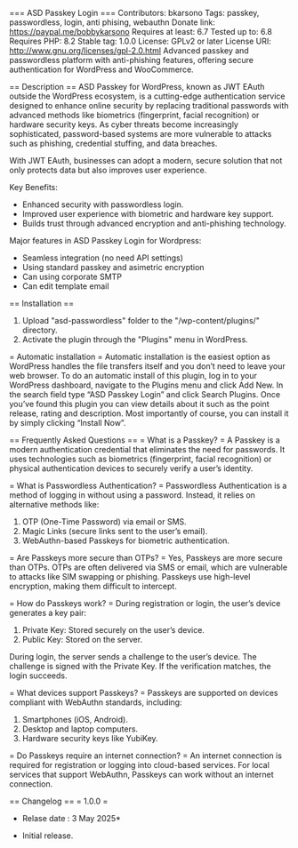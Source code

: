 === ASD Passkey Login ===
Contributors: bkarsono
Tags: passkey, passwordless, login, anti phising, webauthn
Donate link: https://paypal.me/bobbykarsono
Requires at least: 6.7
Tested up to: 6.8
Requires PHP: 8.2
Stable tag: 1.0.0
License: GPLv2 or later
License URI: http://www.gnu.org/licenses/gpl-2.0.html
Advanced passkey and passwordless platform with anti-phishing features, offering secure authentication for WordPress and WooCommerce.

== Description ==
ASD Passkey for WordPress, known as JWT EAuth outside the WordPress ecosystem, is a cutting-edge authentication service designed to enhance online security by replacing traditional passwords with advanced methods like biometrics (fingerprint, facial recognition) or hardware security keys. As cyber threats become increasingly sophisticated, password-based systems are more vulnerable to attacks such as phishing, credential stuffing, and data breaches.       

With JWT EAuth, businesses can adopt a modern, secure solution that not only protects data but also improves user experience.

Key Benefits:
* Enhanced security with passwordless login.
* Improved user experience with biometric and hardware key support.
* Builds trust through advanced encryption and anti-phishing technology.

Major features in ASD Passkey Login for Wordpress:
* Seamless integration (no need API settings)
* Using standard passkey and asimetric encryption
* Can using corporate SMTP
* Can edit template email

== Installation ==
1. Upload "asd-passwordless" folder to the "/wp-content/plugins/" directory.
2. Activate the plugin through the "Plugins" menu in WordPress.

= Automatic installation =
Automatic installation is the easiest option as WordPress handles the file transfers itself and you don’t need to leave your web browser. To do an automatic install of this plugin, log in to your WordPress dashboard, navigate to the Plugins menu and click Add New.
In the search field type “ASD Passkey Login” and click Search Plugins. Once you’ve found this plugin you can view details about it such as the point release, rating and description. Most importantly of course, you can install it by simply clicking “Install Now”.

== Frequently Asked Questions ==
= What is a Passkey? =
A Passkey is a modern authentication credential that eliminates the need for passwords. It uses technologies such as biometrics (fingerprint, facial recognition) or physical authentication devices to securely verify a user’s identity.

= What is Passwordless Authentication? =
Passwordless Authentication is a method of logging in without using a password. Instead, it relies on alternative methods like:
1. OTP (One-Time Password) via email or SMS.
2. Magic Links (secure links sent to the user’s email).
3. WebAuthn-based Passkeys for biometric authentication.

= Are Passkeys more secure than OTPs? =
Yes, Passkeys are more secure than OTPs. OTPs are often delivered via SMS or email, which are vulnerable to attacks like SIM swapping or phishing. Passkeys use high-level encryption, making them difficult to intercept.

= How do Passkeys work? =
During registration or login, the user’s device generates a key pair:
1. Private Key: Stored securely on the user’s device.
2. Public Key: Stored on the server.

During login, the server sends a challenge to the user’s device. The challenge is signed with the Private Key. If the verification matches, the login succeeds.

= What devices support Passkeys? =
Passkeys are supported on devices compliant with WebAuthn standards, including:
1. Smartphones (iOS, Android).
2. Desktop and laptop computers.
3. Hardware security keys like YubiKey.

= Do Passkeys require an internet connection? =
An internet connection is required for registration or logging into cloud-based services.
For local services that support WebAuthn, Passkeys can work without an internet connection.

== Changelog ==
= 1.0.0 =
* Relase date : 3 May 2025*

* Initial release.
